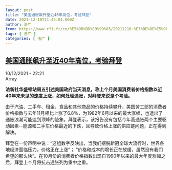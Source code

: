 ```yaml
---
layout: post
title: "美国通胀飙升至近40年高位，考验拜登"
date: 2021-12-10T21:45:01.000Z
author: 法广
from: https://www.rfi.fr/cn/%E5%9B%BD%E9%99%85/20211210-%E7%BE%8E%E5%9B%BD%E9%80%9A%E8%83%80%E9%A3%99%E5%8D%87%E8%87%B3%E8%BF%9140%E5%B9%B4%E9%AB%98%E4%BD%8D%EF%BC%8C%E8%80%83%E9%AA%8C%E6%8B%9C%E7%99%BB
tags: [ 法广 ]
categories: [ 法广 ]
---
```

<!--1639172701000-->
[美国通胀飙升至近40年高位，考验拜登](https://www.rfi.fr/cn/%E5%9B%BD%E9%99%85/20211210-%E7%BE%8E%E5%9B%BD%E9%80%9A%E8%83%80%E9%A3%99%E5%8D%87%E8%87%B3%E8%BF%9140%E5%B9%B4%E9%AB%98%E4%BD%8D%EF%BC%8C%E8%80%83%E9%AA%8C%E6%8B%9C%E7%99%BB)
------

<div>
<div>10/12/2021 - 22:21</div>Array<p><strong>                    法新社华盛顿站周五引述美国政府当天消息，称上个月美国消费者价格指数以近40年来未见的速度上涨，如何处理通胀，对拜登来说是个考验。                </strong></p><div >                    <p>由于汽油、二手车、租金、食品和其他商品的价格持续攀升，美国劳工部的消费者价格指数与去年11月相比上涨了6.8%，为1982年6月以来的最大涨幅，也透出了通胀浪潮可能达到顶峰的迹象。拜登表示，该报告没有包括今年高通胀两个主要驱动因素--能源和二手车价格最近的下跌，且导致价格上涨的供应链问题，正在得到解决。</p><p>拜登在一份声明中说：“这组数字反映出，当我们摆脱新冠全球大流行时，世界各地经济面临压力，价格正在上涨”； “价格和成本的增长正在放缓，虽然没有我们希望的那么快”。在10月份的消费者价格指数出现自1990年以来的最大年度涨幅之后，拜登上个月将抗击通胀列为重中之重。</p>                                            <div data-selfpromo-newsletter>    </div>    <div data-selfpromo-app>    </div>                </div>
</div>
